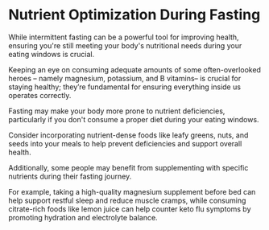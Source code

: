 # Nutrient Optimization During Fasting

While intermittent fasting can be a powerful tool for improving health, ensuring you're still meeting your body's nutritional needs during your eating windows is crucial.

Keeping an eye on consuming adequate amounts of some often-overlooked heroes – namely magnesium, potassium, and B vitamins– is crucial for staying healthy; they’re fundamental for ensuring everything inside us operates correctly.

Fasting may make your body more prone to nutrient deficiencies, particularly if you don't consume a proper diet during your eating windows.

Consider incorporating nutrient-dense foods like leafy greens, nuts, and seeds into your meals to help prevent deficiencies and support overall health.

Additionally, some people may benefit from supplementing with specific nutrients during their fasting journey.

For example, taking a high-quality magnesium supplement before bed can help support restful sleep and reduce muscle cramps, while consuming citrate-rich foods like lemon juice can help counter keto flu symptoms by promoting hydration and electrolyte balance.
